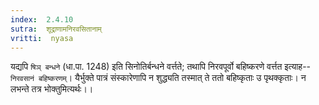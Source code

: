 ```yaml
---
index:  2.4.10
sutra:  शूद्राणामनिरवसितानाम्
vritti:  nyasa
---
```


यद्यपि `षिञ् बन्धने` (धा.पा. 1248) इति सिनोतिर्बन्धने वर्त्तते; तथापि निरवपूर्वो बहिष्करणे वर्त्तत इत्याह-- `निरवसानं बहिष्करणम्`। यैर्भुक्ते पात्रं संस्कारेणापि न शुद्ध्यति तस्मात् ते ततो बहिष्कृताः उ पृथक्कृताः। न लभन्ते तत्र भोक्तुमित्यर्थः।।

